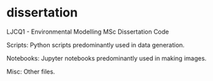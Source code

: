 # dissertation
LJCQ1 - Environmental Modelling MSc Dissertation Code

Scripts:
Python scripts predominantly used in data generation.

Notebooks:
Jupyter notebooks predominantly used in making images.

Misc: 
Other files.
